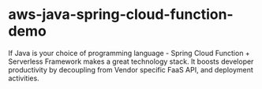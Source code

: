 # aws-java-spring-cloud-function-demo
If Java is your choice of programming language - Spring Cloud Function + Serverless Framework makes a great technology stack. It boosts developer productivity by decoupling from Vendor specific FaaS API, and deployment activities.
